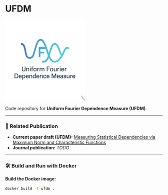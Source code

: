 # UFDM
![UFDM](ufdm.png "UFDM")

Code repository for **Uniform Fourier Dependence Measure (UFDM)**.

---

### 📄 Related Publication

- **Current paper draft (UFDM):** [Measuring Statistical Dependencies via Maximum Norm and Characteristic Functions](https://www.researchgate.net/publication/360919080_Measuring_Statistical_Dependencies_via_Maximum_Norm_and_Characteristic_Functions)  
- **Journal publication:** *TODO*

---

### 🛠 Build and Run with Docker

**Build the Docker image:**
```bash
docker build -t ufdm .
